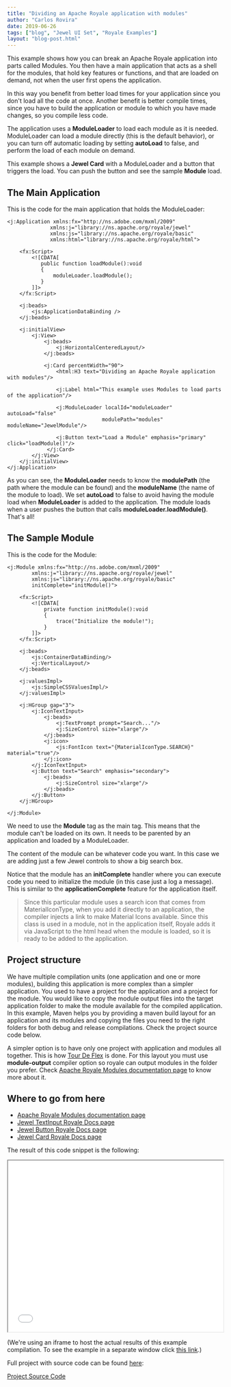 ```yaml
---
title: "Dividing an Apache Royale application with modules"
author: "Carlos Rovira"
date: 2019-06-26
tags: ["blog", "Jewel UI Set", "Royale Examples"]
layout: "blog-post.html"
---
```


This example shows how you can break an Apache Royale application into parts called Modules. You then have a main application that acts as a shell for the modules, that hold key features or functions, and that are loaded on demand, not when the user first opens the application.

In this way you benefit from better load times for your application since you don't load all the code at once. Another benefit is better compile times, since you have to build the application or module to which you have made changes, so you compile less code.

The application uses a **ModuleLoader** to load each module as it is needed. ModuleLoader can load a module directly (this is the default behavior), or you can turn off automatic loading by setting **autoLoad** to false, and perform the load of each module on demand.

This example shows a **Jewel Card** with a ModuleLoader and a button that triggers the load. You can push the button and see the sample **Module** load.

## The Main Application

This is the code for the main application that holds the ModuleLoader:

```mxml
<j:Application xmlns:fx="http://ns.adobe.com/mxml/2009"
              xmlns:j="library://ns.apache.org/royale/jewel"
              xmlns:js="library://ns.apache.org/royale/basic"
              xmlns:html="library://ns.apache.org/royale/html">

    <fx:Script>
        <![CDATA[
           public function loadModule():void
           {
               moduleLoader.loadModule();
           }
        ]]>
    </fx:Script>
    
    <j:beads>
        <js:ApplicationDataBinding />
    </j:beads>

    <j:initialView>
        <j:View>
            <j:beads>
                <j:HorizontalCenteredLayout/>
            </j:beads>

            <j:Card percentWidth="90">
                <html:H3 text="Dividing an Apache Royale application with modules"/>
                
                <j:Label html="This example uses Modules to load parts of the application"/>

                <j:ModuleLoader localId="moduleLoader" autoLoad="false"
                               modulePath="modules" moduleName="JewelModule"/>

                <j:Button text="Load a Module" emphasis="primary" click="loadModule()"/>
             </j:Card>
        </j:View>
    </j:initialView>
</j:Application>
```

As you can see, the **ModuleLoader** needs to know the **modulePath** (the path where the module can be found) and the **moduleName** (the name of the module to load). We set **autoLoad** to false to avoid having the module load when **ModuleLoader** is added to the application. The module loads when a user pushes the button that calls **moduleLoader.loadModule()**. That's all!

## The Sample Module

This is the code for the Module:

```mxml
<j:Module xmlns:fx="http://ns.adobe.com/mxml/2009"
        xmlns:j="library://ns.apache.org/royale/jewel"
        xmlns:js="library://ns.apache.org/royale/basic"
        initComplete="initModule()">
    
    <fx:Script>
        <![CDATA[
            private function initModule():void
            {
                trace("Initialize the module!");
            }
        ]]>
    </fx:Script>

    <j:beads>
        <js:ContainerDataBinding/>
        <j:VerticalLayout/>
    </j:beads>
    
    <j:valuesImpl>
        <js:SimpleCSSValuesImpl/>
    </j:valuesImpl>
    
    <j:HGroup gap="3">
        <j:IconTextInput>
            <j:beads>
                <j:TextPrompt prompt="Search..."/>
                <j:SizeControl size="xlarge"/>
            </j:beads>
            <j:icon>
                <js:FontIcon text="{MaterialIconType.SEARCH}" material="true"/>
            </j:icon>
        </j:IconTextInput>
        <j:Button text="Search" emphasis="secondary">
            <j:beads>
                <j:SizeControl size="xlarge"/>
            </j:beads>
        </j:Button>
    </j:HGroup>
    
</j:Module>
```

We need to use the **Module** tag as the main tag. This means that the module can't be loaded on its own. It needs to be parented by an application and loaded by a ModuleLoader.

The content of the module can be whatever code you want. In this case we are adding just a few Jewel controls to show a big search box.

Notice that the module has an **initComplete** handler where you can execute code you need to initialize the module (in this case just a log a message). This is similar to the **applicationComplete** feature for the application itself.

> Since this particular module uses a search icon that comes from MaterialIconType, when you add it directly to an application, the compiler injects a link to make Material Icons available. Since this class is used in a module, not in the application itself, Royale adds it via JavaScript to the html head when the module is loaded, so it is ready to be added to the application.

## Project structure

We have multiple compilation units (one application and one or more modules), building this application is more complex than a simpler application. You used to have a project for the application and a project for the module. You would like to copy the module output files into the target application folder to make the module available for the compiled application. In this example, Maven helps you by providing a maven build layout for an application and its modules and copying the files you need to the right folders for both debug and release compilations. Check the project source code below.

A simpler option is to have only one project with application and modules all together. This is how [Tour De Flex](https://github.com/apache/royale-asjs/tree/develop/examples/mxroyale/tourdeflexmodules) is done. For this layout you must use **module-output** compiler option so royale can output modules in the folder you prefer. Check [Apache Royale Modules documentation page](https://apache.github.io/royale-docs/create-an-application/modules.html) to know more about it.

## Where to go from here

- [Apache Royale Modules documentation page](https://apache.github.io/royale-docs/features/modules)
- [Jewel TextInput Royale Docs page](https://apache.github.io/royale-docs/component-sets/jewel/textinput)
- [Jewel Button Royale Docs page](https://apache.github.io/royale-docs/component-sets/jewel/button)
- [Jewel Card Royale Docs page](https://apache.github.io/royale-docs/component-sets/jewel/card)

The result of this code snippet is the following:

<iframe width="100%" height="400" src="/blog-examples/BE0013_Dividing_an_Apache_Royale_application_with_modules/index.html"></iframe>

(We're using an iframe to host the actual results of this example compilation. To see the example in a separate window click <a href="/blog-examples/BE0013_Dividing_an_Apache_Royale_application_with_modules/index.html" target="_blank">this link</a>.)

Full project with source code can be found [here](https://github.com/apache/royale-asjs/tree/develop/examples/blog/BE0013_Dividing_an_Apache_Royale_application_with_modules):

<a class="btn btn-download" href="https://github.com/apache/royale-asjs/tree/develop/examples/blog/BE0013_Dividing_an_Apache_Royale_application_with_modules"><i class="fa-solid fa-download"></i> Project Source Code</a>